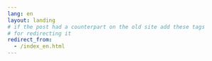 ```yaml
---
lang: en
layout: landing
# if the post had a counterpart on the old site add these tags
# for redirecting it
redirect_from:
  - /index_en.html
---
```

